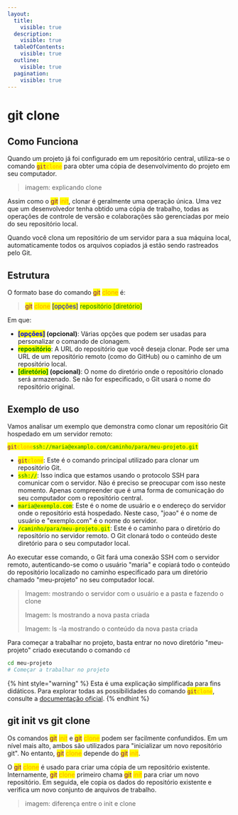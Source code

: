 ```yaml
---
layout:
  title:
    visible: true
  description:
    visible: true
  tableOfContents:
    visible: true
  outline:
    visible: true
  pagination:
    visible: true
---
```


# git clone

## Como Funciona

Quando um projeto já foi configurado em um repositório central, utiliza-se o comando <mark style="color:purple;">`git`</mark><mark style="color:orange;">`clone`</mark> para obter uma cópia de desenvolvimento do projeto em seu computador.&#x20;

> imagem: explicando clone

Assim como o <mark style="color:purple;">git</mark> <mark style="color:orange;">init</mark>, clonar é geralmente uma operação única. Uma vez que um desenvolvedor tenha obtido uma cópia de trabalho, todas as operações de controle de versão e colaborações são gerenciadas por meio do seu repositório local.

Quando você clona um repositório de um servidor para a sua máquina local, automaticamente todos os arquivos copiados já estão sendo rastreados pelo Git.

## Estrutura

O formato base do comando <mark style="color:purple;">git</mark>  <mark style="color:orange;">clone</mark> é:

> <mark style="color:purple;">git</mark> <mark style="color:orange;">clone</mark> <mark style="color:blue;">\[opções]</mark> <mark style="color:green;">repositório \[diretório]</mark>

Em que:

* <mark style="color:blue;">**\[opções]**</mark>**&#x20;(opcional)**: Várias opções que podem ser usadas para personalizar o comando de clonagem.
* <mark style="color:green;">**repositório**</mark>: A URL do repositório que você deseja clonar. Pode ser uma URL de um repositório remoto (como do GitHub) ou o caminho de um repositório local.
* <mark style="color:green;">**\[diretório]**</mark>**&#x20;(opcional)**: O nome do diretório onde o repositório clonado será armazenado. Se não for especificado, o Git usará o nome do repositório original.

## Exemplo de uso

Vamos analisar um exemplo que demonstra como clonar um repositório Git hospedado em um servidor remoto:

<mark style="color:purple;">`git`</mark><mark style="color:orange;">`clone`</mark><mark style="color:green;">`ssh://maria@examplo.com/caminho/para/meu-projeto.git`</mark>

* <mark style="color:purple;">`git`</mark><mark style="color:orange;">`clone`</mark>: Este é o comando principal utilizado para clonar um repositório Git.
* <mark style="color:green;">`ssh://`</mark>: Isso indica que estamos usando o protocolo SSH para comunicar com o servidor. Não é preciso se preocupar com isso neste momento. Apenas compreender que é uma forma de comunicação do seu computador com o repositório central.
* <mark style="color:green;">`maria@exemplo.com`</mark>: Este é o nome de usuário e o endereço do servidor onde o repositório está hospedado. Neste caso, "joao" é o nome de usuário e "exemplo.com" é o nome do servidor.
* <mark style="color:green;">`/caminho/para/meu-projeto.git`</mark>: Este é o caminho para o diretório do repositório no servidor remoto. O Git clonará todo o conteúdo deste diretório para o seu computador local.

Ao executar esse comando, o Git fará uma conexão SSH com o servidor remoto, autenticando-se como o usuário "maria" e copiará todo o conteúdo do repositório localizado no caminho especificado para um diretório chamado "meu-projeto" no seu computador local.

> Imagem: mostrando o servidor com o usuário e a pasta e fazendo o clone
>
> Imagem: ls mostrando a nova pasta criada
>
> Imagem: ls -la mostrando o conteúdo da nova pasta criada

Para começar a trabalhar no projeto, basta entrar no novo diretório "meu-projeto" criado executando o comando `cd`&#x20;

```bash
cd meu-projeto
# Começar a trabalhar no projeto
```



{% hint style="warning" %}
Esta é uma explicação simplificada para fins didáticos. Para explorar todas as possibilidades do comando <mark style="color:purple;">`git`</mark><mark style="color:orange;">`clone`</mark>, consulte a [documentação oficial](https://git-scm.com/docs/git-clone/pt_BR).
{% endhint %}

## git init vs git clone

Os comandos <mark style="color:purple;">git</mark> <mark style="color:orange;">init</mark> e <mark style="color:purple;">git</mark> <mark style="color:orange;">clone</mark> podem ser facilmente confundidos. Em um nível mais alto, ambos são utilizados para "inicializar um novo repositório git".  No entanto, <mark style="color:purple;">git</mark> <mark style="color:orange;">clone</mark> depende do <mark style="color:purple;">git</mark> <mark style="color:orange;">init</mark>.&#x20;

O <mark style="color:purple;">git</mark> <mark style="color:orange;">clone</mark> é usado para criar uma cópia de um repositório existente. Internamente, <mark style="color:purple;">git</mark> <mark style="color:orange;">clone</mark> primeiro chama <mark style="color:purple;">git</mark> <mark style="color:orange;">init</mark> para criar um novo repositório. Em seguida, ele copia os dados do repositório existente e verifica um novo conjunto de arquivos de trabalho.

> imagem: diferença entre o init e clone
